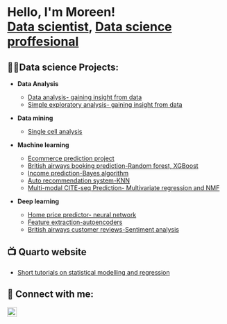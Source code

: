 <h1>Hello, I'm Moreen! <br/><a href="https://github.com/moreen19">Data scientist</a>, <a href="https://www.linkedin.com/in/moreenisichi/">Data science proffesional </a></h1>

<h2>👨‍💻Data science Projects:</h2>

- <b>Data Analysis</b>
  - [Data analysis- gaining insight from data](https://github.com/moreen19/Data-analysis-of-Hypoxia-on-lake-Buoy)
  - [Simple exploratory analysis- gaining insight from data](https://github.com/moreen19/Exploratory-data-analysis)
    
- <b>Data mining</b>
  - [Single cell analysis](https://github.com/moreen19/Data-mining-Single-cell-analysis)
- <b>Machine learning</b>
  - [Ecommerce prediction project](https://github.com/moreen19/Linear-Regression)
  - [British airways booking prediction-Random forest, XGBoost](https://github.com/moreen19/Linear-Regression)
  - [Income prediction-Bayes algorithm](https://github.com/moreen19/Income-prediction-using-bayes-algorithm)
  - [Auto recommendation system-KNN](https://github.com/moreen19/Kaggle-ML-auto-complete-recommeder-challange-using-KNN)
  - [Multi-modal CITE-seq Prediction- Multivariate regression and NMF](https://github.com/moreen19/Kaggle-Multi-modal-CITE-seq-Prediction-ML-project)
    
- <b>Deep learning</b>
  - [Home price predictor- neural network](https://github.com/moreen19/RealHomePrice)
  - [Feature extraction-autoencoders](https://github.com/moreen19/autoencoders-for-nmist-data-prediction-from-scratch-in-numpy-only)
  - [British airways customer reviews-Sentiment analysis](https://github.com/moreen19/Sentiment-analysis-British-airways)


<h2>📺 Quarto website</h2>

- [Short tutorials on statistical modelling and regression](https://quartopub.com/sites/moe/sta631-portfolio)


<h2> 🤳 Connect with me:</h2>

[<img align="left" alt="moreenisichi | LinkedIn" width="22px" src="https://cdn.jsdelivr.net/npm/simple-icons@v3/icons/linkedin.svg" />][linkedin]



[linkedin]: https://linkedin.com/in/moreenisichi

<!--
**moreen19/moree19** is a ✨ _special_ ✨ repository because its `README.md` (this file) appears on your GitHub profile.

Here are some ideas to get you started:

- 🔭 I’m currently working on ...
- 🌱 I’m currently learning ...
- 👯 I’m looking to collaborate on ...
- 🤔 I’m looking for help with ...
- 💬 Ask me about ...
- 📫 How to reach me: ...
- 😄 Pronouns: ...
- ⚡ Fun fact: ...
-->

